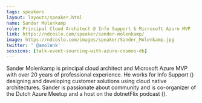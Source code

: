 ```yaml
---
tags: speakers
layout: layouts/speaker.html
name: Sander Molenkamp
role: Principal Cloud Architect @ Info Support & Microsoft Azure MVP
link: https://ndcoslo.com/speaker/sander-molenkamp/
image: https://ndcoslo.com/images/speaker/Sander_Molenkamp.jpg
twitter: ' @amolenk'
sessions: [talk-event-sourcing-with-azure-cosmos-db]
---
```

Sander Molenkamp is principal cloud architect and Microsoft Azure MVP with over 20 years of professional experience. He works for Info Support () designing and developing customer solutions using cloud native architectures. Sander is passionate about community and is co-organizer of the Dutch Azure Meetup and a host on the dotnetFlix podcast ().